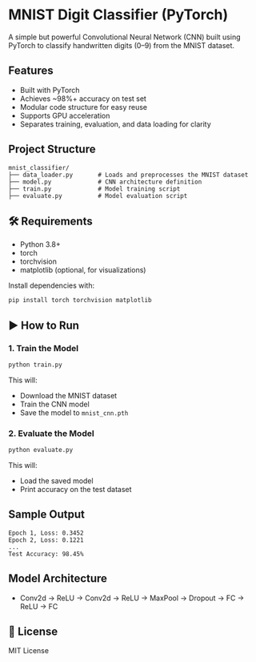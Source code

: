 #  MNIST Digit Classifier (PyTorch)

A simple but powerful Convolutional Neural Network (CNN) built using PyTorch to classify handwritten digits (0–9) from the MNIST dataset.

##  Features
- Built with PyTorch
- Achieves ~98%+ accuracy on test set
- Modular code structure for easy reuse
- Supports GPU acceleration
- Separates training, evaluation, and data loading for clarity

##  Project Structure

```
mnist_classifier/
├── data_loader.py       # Loads and preprocesses the MNIST dataset
├── model.py             # CNN architecture definition
├── train.py             # Model training script
├── evaluate.py          # Model evaluation script
```

## 🛠 Requirements

- Python 3.8+
- torch
- torchvision
- matplotlib (optional, for visualizations)

Install dependencies with:

```bash
pip install torch torchvision matplotlib
```

## ▶ How to Run

### 1. Train the Model

```bash
python train.py
```

This will:
- Download the MNIST dataset
- Train the CNN model
- Save the model to `mnist_cnn.pth`

### 2. Evaluate the Model

```bash
python evaluate.py
```

This will:
- Load the saved model
- Print accuracy on the test dataset

##  Sample Output

```
Epoch 1, Loss: 0.3452
Epoch 2, Loss: 0.1221
...
Test Accuracy: 98.45%
```

##  Model Architecture

- Conv2d → ReLU → Conv2d → ReLU → MaxPool → Dropout → FC → ReLU → FC

## 📌 License

MIT License

